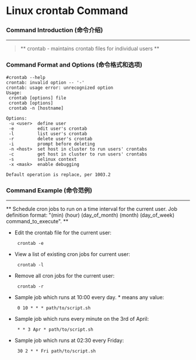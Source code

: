 # Linux crontab Command
### Command Introduction (命令介绍)
-------------------
> ** crontab - maintains crontab files for individual users **

### Command Format and Options (命令格式和选项)
```
#crontab --help
crontab: invalid option -- '-'
crontab: usage error: unrecognized option
Usage:
 crontab [options] file
 crontab [options]
 crontab -n [hostname]

Options:
 -u <user>  define user
 -e         edit user's crontab
 -l         list user's crontab
 -r         delete user's crontab
 -i         prompt before deleting
 -n <host>  set host in cluster to run users' crontabs
 -c         get host in cluster to run users' crontabs
 -s         selinux context
 -x <mask>  enable debugging

Default operation is replace, per 1003.2
```
### Command Example (命令范例)
-------------------
**
Schedule cron jobs to run on a time interval for the current user.
Job definition format: "(min) (hour) (day_of_month) (month) (day_of_week) command_to_execute".
**

- Edit the crontab file for the current user:

  ` crontab -e`

- View a list of existing cron jobs for current user:

  ` crontab -l`

- Remove all cron jobs for the current user:

  ` crontab -r`

- Sample job which runs at 10:00 every day. * means any value:

  ` 0 10 * * * path/to/script.sh`

- Sample job which runs every minute on the 3rd of April:

  ` * * 3 Apr * path/to/script.sh`

- Sample job which runs at 02:30 every Friday:

  ` 30 2 * * Fri path/to/script.sh`
